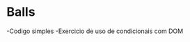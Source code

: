 # Balls

-Codigo simples
-Exercicio de uso de condicionais com DOM
```Acesse:https://paulovct.github.io/Balls/
```
